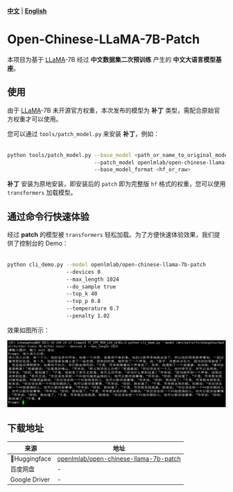[**中文**](./README.md) | [**English**](./README_EN.md)

# Open-Chinese-LLaMA-7B-Patch

本项目为基于 [LLaMA](https://github.com/facebookresearch/llama)-7B 经过 **中文数据集二次预训练** 产生的 **中文大语言模型基座**。

## 使用

由于 [LLaMA](https://github.com/facebookresearch/llama)-7B 未开源官方权重，本次发布的模型为 **补丁** 类型，需配合原始官方权重才可以使用。

您可以通过 `tools/patch_model.py` 来安装 **补丁**，例如：

```bash

python tools/patch_model.py --base_model <path_or_name_to_original_model>
                            --patch_model openlmlab/open-chinese-llama-7b-patch
                            --base_model_format <hf_or_raw>

```

**补丁** 安装为原地安装，即安装后的 `patch` 即为完整版 `hf` 格式的权重，您可以使用 `transformers` 加载模型。

## 通过命令行快速体验

经过 **patch** 的模型被 `transformers` 轻松加载。为了方便快速体验效果，我们提供了控制台的 Demo：

```bash

python cli_demo.py --model openlmlab/open-chinese-llama-7b-patch
                   --devices 0
                   --max_length 1024
                   --do_sample true
                   --top_k 40
                   --top_p 0.8
                   --temperature 0.7
                   --penalty 1.02

```

效果如图所示：

![Cli Demo](/pics/cli_demo.png "命令行 Demo")

## 下载地址

| 来源      | 地址 |
| ----------- | ----------- |
| 🤗Huggingface   | [openlmlab/open-chinese-llama-7b-patch](https://huggingface.co/openlmlab/open-chinese-llama-7b-patch)       |
| 百度网盘       | -        |
| Google Driver | -        |

